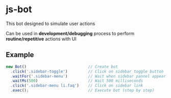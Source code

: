 # js-bot

This bot designed to simulate user actions

Can be used in **development/debugging** process to perform **routine/repetitive** actions with UI

## Example
```javascript
new Bot()                           // Create bot
  .click('.sidebar-toggle')         // Click on sidebar toggle button
  .waitFor('.sidebar-menu')         // Wait when sidebar pannel appear in the DOM
  .waitMs(500)                      // Wait 500 milliseconds
  .click('.sidebar-menu li.faq')    // Click on sidebar link
  .exec();                          // Execute bot (step by step)
```
